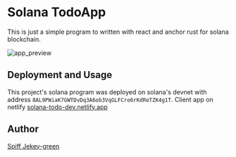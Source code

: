 # Solana TodoApp

This is just a simple program to written with react and anchor rust for solana blockchain.

![app_preview](https://github.com/SpiffGreen/solana-todo/assets/73044138/dfa3078e-14de-487e-941f-ab33c67df685)


## Deployment and Usage
This project's solana program was deployed on solana's devnet with address `8AL9PWiaK7GWTDvDq3A6ob3VqGLFCro6rKdReTZK4g1T`.
Client app on netlify [solana-todo-dev.netlify.app](https://solana-todo-dev.netlify.app/)

## Author
[Spiff Jekey-green](https://github.com/spiffgreen)
